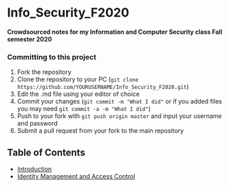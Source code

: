 # Info_Security_F2020
**Crowdsourced notes for my Information and Computer Security class Fall semester 2020**

### Committing to this project

1. Fork the repository
2. Clone the repository to your PC (`git clone https://github.com/YOURUSERNAME/Info_Security_F2020.git`)
3. Edit the .md file using your editor of choice
4. Commit your changes (`git commit -m "What I did"` or if you added files you may need `git commit -a -m "What I did"`)
5. Push to your fork with `git push origin master` and input your username and password
5. Submit a pull request from your fork to the main repository


## Table of Contents

- [Introduction](Notes/intro.md)
- [Identity Management and Access Control](/Notes/IdentityMgmt.md)
